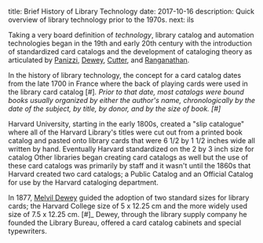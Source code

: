 title: Brief History of Library Technology
date: 2017-10-16
description: Quick overview of library technology prior to the 1970s.
next: ils

Taking a very board definition of *technology*, library catalog and automation
technologies began in the 19th and early 20th century with the introduction of 
standardized card catalogs and the development of cataloging theory 
as articulated by [Panizzi](https://en.wikipedia.org/wiki/Anthony_Panizzi), 
[Dewey][DEWEY], 
[Cutter](https://en.wikipedia.org/wiki/Charles_Ammi_Cutter), and 
[Ranganathan](https://en.wikipedia.org/wiki/S._R._Ranganathan). 

In the history of library technology, the concept for a card catalog 
dates from the late 1700 in France where the back of playing cards were
used in the library card catalog [#]_. Prior to that date, most catalogs were 
bound books usually organized by either the author's name, chronologically by the date of 
the subject, by title, by donor, and by the size of book. [#]_ 

Harvard University, starting in the early 1800s, created a "slip catalogue"
where all of the Harvard Library's titles were cut out from a printed book
catalog and pasted onto library cards that were 6 1/2 by 1 1/2 inches 
wide all written by hand. Eventually Harvard standardized on the 2 by 3
inch size for catalog Other libraries began creating card catalogs
as well but the use of these card catalogs was primarily by staff and it 
wasn't until the 1860s that Harvard created two card catalogs; a Public
Catalog and an Official Catalog for use by the Harvard cataloging 
department.  

In 1877, [Melvil Dewey][DEWEY]  guided the adoption of two standard sizes for 
library cards; the Harvard College size of 5 x 12.25 cm and the more
widely used size of 7.5 x 12.25 cm. [#]_ Dewey, through the library 
supply company he founded the Library Bureau, offered a card catalog 
cabinets and special typewriters.

[DEWEY]: https://en.wikipedia.org/wiki/Melvil_Dewey
